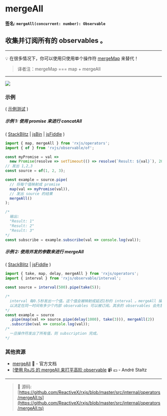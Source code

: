 # mergeAll

#### 签名: `mergeAll(concurrent: number): Observable`

## 收集并订阅所有的 observables 。

---

:bulb:  在很多情况下，你可以使用只使用单个操作符 [mergeMap](../transformation/mergemap.md) 来替代！
> 译者注：mergeMap === map + mergeAll

---

<div class="ua-ad"><a href="https://ultimateangular.com/?ref=76683_kee7y7vk"><img src="https://ultimateangular.com/assets/img/banners/ua-leader.svg"></a></div>

### 示例

( [示例测试](https://github.com/btroncone/learn-rxjs/blob/master/operators/specs/combination/mergeall-spec.ts) )

##### 示例 1: 使用 promise 来进行 concatAll

( [StackBlitz](https://stackblitz.com/edit/typescript-w2kazd?file=index.ts&devtoolsheight=50) |
[jsBin](http://jsbin.com/worecuhiba/1/edit?js,console) |
[jsFiddle](https://jsfiddle.net/btroncone/0sc4nsxa/) )

```js
import { map, mergeAll } from 'rxjs/operators';
import { of } from 'rxjs/observable/of';

const myPromise = val =>
  new Promise(resolve => setTimeout(() => resolve(`Result: ${val}`), 2000));
// 发出 1,2,3
const source = of(1, 2, 3);

const example = source.pipe(
  // 将每个值映射成 promise
  map(val => myPromise(val)),
  // 发出 source 的结果
  mergeAll()
);

/*
  输出:
  "Result: 1"
  "Result: 2"
  "Result: 3"
*/
const subscribe = example.subscribe(val => console.log(val));
```

##### 示例 2: 使用**并发的**参数来进行 mergeAll

( [StackBlitz](https://stackblitz.com/edit/typescript-qbxs2y?file=index.ts&devtoolsheight=50) |
[jsFiddle](https://jsfiddle.net/zra3zxhs/) )

```js
import { take, map, delay, mergeAll } from 'rxjs/operators';
import { interval } from 'rxjs/observable/interval';

const source = interval(500).pipe(take(5));

/*
  interval 每0.5秒发出一个值。这个值会被映射成延迟1秒的 interval 。mergeAll 操作符接收一个可选参数
  以决定在同一时间有多少个内部 observables 可以被订阅。其余的 observables 会先暂存以等待订阅。
*/
const example = source
  .pipe(map(val => source.pipe(delay(1000), take(3))), mergeAll(2))
  .subscribe(val => console.log(val));
/*
  一旦操作符发出了所有值，则 subscription 完成。
*/
```

### 其他资源

* [mergeAll](http://cn.rx.js.org/class/es6/Observable.js~Observable.html#instance-method-mergeAll) :newspaper: - 官方文档
* [[使用 RxJS 的 mergeAll 来打平高阶 observable](https://egghead.io/lessons/rxjs-flatten-a-higher-order-observable-with-mergeall-in-rxjs?course=use-higher-order-observables-in-rxjs-effectively) :video_camera: :dollar: - André Staltz

---
> :file_folder: 源码:  [https://github.com/ReactiveX/rxjs/blob/master/src/internal/operators/mergeAll.ts](https://github.com/ReactiveX/rxjs/blob/master/src/internal/operators/mergeAll.ts)
